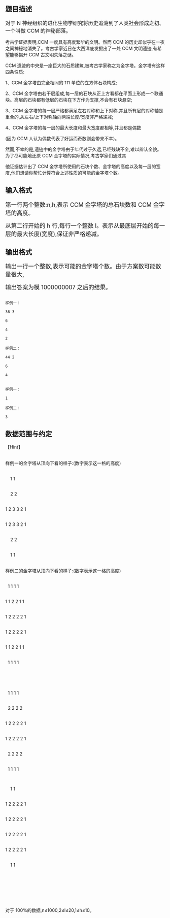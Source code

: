 ## 题目描述

<p><span style="font-size: medium">对于 N 神经组织的进化生物学研究将历史追溯到了人类社会形成之初、一个叫做 CCM 的神秘部落。<br>
   考古学证据表明,CCM 一度具有高度繁华的文明。然而 CCM 的历史却似乎在一夜之间神秘地消失了。考古学家近日在大西洋底发掘出了一处 CCM 文明遗迹,有希望能够揭开 CCM 古文明失落之谜。<br>
   CCM 遗迹的中央是一座巨大的石质建筑,被考古学家称之为金字塔。金字塔有这样四条性质:<br>
   1、CCM 金字塔由完全相同的 1*1*1 单位的立方体石块构成;<br>
   2、CCM 金字塔由若干层组成,每一层的石块从正上方看都在平面上形成一个联通块。高层的石块都有低层的石块在下方作为支撑,不会有石块悬空;<br>
   3、CCM 金字塔的每一层严格都满足左右对称和上下对称,并且所有层的对称轴是重合的,从左右/上下对称轴向两端长度/宽度非严格递减;<br>
   4、CCM 金字塔的每一层的最大长度和最大宽度都相等,并且都是偶数<br>
   (因为 CCM 人认为偶数代表了好运而奇数则会带来不幸)。<br>
   然而,不幸的是,遗迹中的金字塔由于年代过于久远,已经残缺不全,难以辨认全貌。为了尽可能地还原 CCM 金字塔的实际情况,考古学家们通过其<br>
   他证据估计出了 CCM 金字塔所使用的石块个数、金字塔的高度以及每一层的宽度,他们想请你帮忙计算符合上述性质的可能的金字塔个数。<br></span></p>

## 输入格式

<p><font size="4">第一行两个整数:n,h,表示 CCM 金字塔的总石块数和 CCM 金字塔的高度。<br>
   从第二行开始的 h 行,每行一个整数 l。表示从最底层开始的每一层的最大长度(宽度),保证非严格递减。<br></font></p>

## 输出格式

<p><font size="4">输出一行一个整数,表示可能的金字塔个数。由于方案数可能数量很大,<br>
   输出答案为模 1000000007 之后的结果。<br></font></p>

```input1
样例一：
36 3
6
4
2
样例二：
44 2
6
4
```
```output1
样例一：
1
样例二：
3
```
## 数据范围与约定

<p>【Hint】<br><br>
  样例一的金字塔从顶向下看的样子:(数字表示这一格的高度)<br><br>
      1 1<br><br>
      2 2<br><br>
  1 2 3 3 2 1<br><br>
  1 2 3 3 2 1<br><br>
      2 2<br><br>
      1 1 <br><br>
  样例二的金字塔从顶向下看的样子:(数字表示这一格的高度)<br><br>
    1 1 1 1<br><br>
  1 1 2 2 1 1<br><br>
  1 2 2 2 2 1<br><br>
  1 2 2 2 2 1<br><br>
  1 1 2 2 1 1<br><br>
    1 1 1 1<br><br>
    <br><br>
    1 1 1 1<br><br>
    2 2 2 2<br><br>
  1 2 2 2 2 1<br><br>
  1 2 2 2 2 1<br><br>
    2 2 2 2<br><br>
    1 1 1 1</p>
<br>
<p>    1 1<br><br>
  1 2 2 2 2 1<br><br>
  1 2 2 2 2 1<br><br>
  1 2 2 2 2 1<br><br>
  1 2 2 2 2 1<br><br>
      1 1</p>
<br>
<p></p>
<br>
<p><br><br>
  对于 100%的数据,n≤1000,2≤l≤20,1≤h≤10。</p>
<br>
<p></p>

